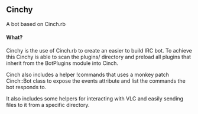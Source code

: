 ## Cinchy ##

A bot based on Cinch.rb

#### What? ####

Cinchy is the use of Cinch.rb to create an easier to build IRC bot. To achieve this Cinchy is able to scan the plugins/ directory and preload all plugins that inherit from the BotPlugins module into Cinch.

Cinch also includes a helper !commands that uses a monkey patch Cinch::Bot class to expose the events attribute and list the commands the bot responds to.

It also includes some helpers for interacting with VLC and easily sending files to it from a specific directory.
